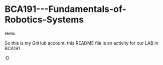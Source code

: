 # BCA191---Fundamentals-of-Robotics-Systems
Hello

So this is my GitHub account, this README file is an activity for our LAB in BCA191

:D
